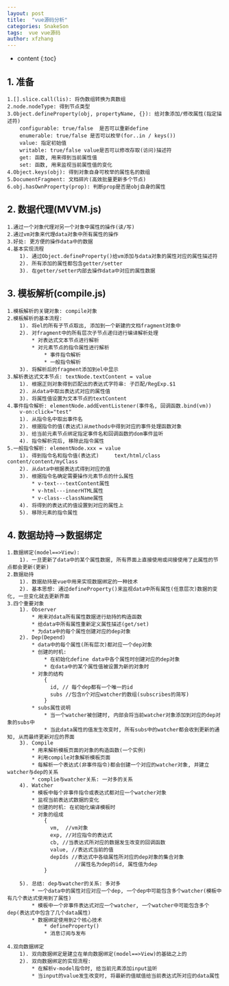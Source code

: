 ```yaml
---
layout: post
title:  "vue源码分析"
categories: SnakeSon
tags:  vue vue源码
author: xfzhang
---
```


* content
{:toc}

## 1. 准备
	1.[].slice.call(lis): 将伪数组转换为真数组
	2.node.nodeType: 得到节点类型
	3.Object.defineProperty(obj, propertyName, {}): 给对象添加/修改属性(指定描述符)
		configurable: true/false  是否可以重新define
		enumerable: true/false 是否可以枚举(for..in / keys())
		value: 指定初始值
		writable: true/false value是否可以修改存取(访问)描述符
		get: 函数, 用来得到当前属性值
		set: 函数, 用来监视当前属性值的变化
  	4.Object.keys(obj): 得到对象自身可枚举的属性名的数组
  	5.DocumentFragment: 文档碎片(高效批量更新多个节点)
  	6.obj.hasOwnProperty(prop): 判断prop是否是obj自身的属性
  	
  	
  	
  	



## 2. 数据代理(MVVM.js)
	1.通过一个对象代理对另一个对象中属性的操作(读/写)
  	2.通过vm对象来代理data对象中所有属性的操作
  	3.好处: 更方便的操作data中的数据
  	4.基本实现流程
    	1). 通过Object.defineProperty()给vm添加与data对象的属性对应的属性描述符
    	2). 所有添加的属性都包含getter/setter
    	3). 在getter/setter内部去操作data中对应的属性数据
    
## 3. 模板解析(compile.js)
  	1.模板解析的关键对象: compile对象
  	2.模板解析的基本流程:
    	1). 将el的所有子节点取出, 添加到一个新建的文档fragment对象中
    	2). 对fragment中的所有层次子节点递归进行编译解析处理
        	* 对表达式文本节点进行解析
        	* 对元素节点的指令属性进行解析
            	* 事件指令解析
            	* 一般指令解析
      	3). 将解析后的fragment添加到el中显示
    3.解析表达式文本节点: textNode.textContent = value
      	1). 根据正则对象得到匹配出的表达式字符串: 子匹配/RegExp.$1
      	2). 从data中取出表达式对应的属性值
      	3). 将属性值设置为文本节点的textContent
    4.事件指令解析: elementNode.addEventListener(事件名, 回调函数.bind(vm))
        v-on:click="test"
      	1). 从指令名中取出事件名
      	2). 根据指令的值(表达式)从methods中得到对应的事件处理函数对象
      	3). 给当前元素节点绑定指定事件名和回调函数的dom事件监听
      	4). 指令解析完后, 移除此指令属性
    5.一般指令解析: elementNode.xxx = value
      	1). 得到指令名和指令值(表达式)     text/html/class content/content/myClass
      	2). 从data中根据表达式得到对应的值
      	3). 根据指令名确定需要操作元素节点的什么属性
	        * v-text---textContent属性
	        * v-html---innerHTML属性
	        * v-class--className属性
      	4). 将得到的表达式的值设置到对应的属性上
      	5). 移除元素的指令属性

## 4. 数据劫持-->数据绑定
	1.数据绑定(model==>View):
    	1). 一旦更新了data中的某个属性数据, 所有界面上直接使用或间接使用了此属性的节点都会更新(更新)
  	2.数据劫持
		1). 数据劫持是vue中用来实现数据绑定的一种技术
		2). 基本思想: 通过defineProperty()来监视data中所有属性(任意层次)数据的变化, 一旦变化就去更新界面
  	3.四个重要对象
    	1). Observer
			* 用来对data所有属性数据进行劫持的构造函数
	      	* 给data中所有属性重新定义属性描述(get/set)
	      	* 为data中的每个属性创建对应的dep对象
	    2). Dep(Depend)
	      	* data中的每个属性(所有层次)都对应一个dep对象
	      	* 创建的时机:
	        	* 在初始化define data中各个属性时创建对应的dep对象
	        	* 在data中的某个属性值被设置为新的对象时
	      	* 对象的结构
		        {
		          id, // 每个dep都有一个唯一的id
		          subs //包含n个对应watcher的数组(subscribes的简写)
		        }
			* subs属性说明
				* 当一个watcher被创建时, 内部会将当前watcher对象添加到对应的dep对象的subs中
				* 当此data属性的值发生改变时, 所有subs中的watcher都会收到更新的通知, 从而最终更新对应的界面
		3). Compile
			* 用来解析模板页面的对象的构造函数(一个实例)
			* 利用compile对象解析模板页面
			* 每解析一个表达式(非事件指令)都会创建一个对应的watcher对象, 并建立watcher与dep的关系
			* complie与watcher关系: 一对多的关系
		4). Watcher
	      	* 模板中每个非事件指令或表达式都对应一个watcher对象
	      	* 监视当前表达式数据的变化
	      	* 创建的时机: 在初始化编译模板时
	      	* 对象的组成
				{
		          vm,  //vm对象
		          exp, //对应指令的表达式
		          cb, //当表达式所对应的数据发生改变的回调函数
		          value, //表达式当前的值
		          depIds //表达式中各级属性所对应的dep对象的集合对象
		                  //属性名为dep的id, 属性值为dep
				}
			
		5). 总结: dep与watcher的关系: 多对多
			* 一个data中的属性对应对应一个dep, 一个dep中可能包含多个watcher(模板中有几个表达式使用到了属性)
			* 模板中一个非事件表达式对应一个watcher, 一个watcher中可能包含多个dep(表达式中包含了几个data属性)
			* 数据绑定使用到2个核心技术
				* defineProperty()
				* 消息订阅与发布
	
	4.双向数据绑定
		1). 双向数据绑定是建立在单向数据绑定(model==>View)的基础之上的
		2). 双向数据绑定的实现流程:
	      	* 在解析v-model指令时, 给当前元素添加input监听
	      	* 当input的value发生改变时, 将最新的值赋值给当前表达式所对应的data属性